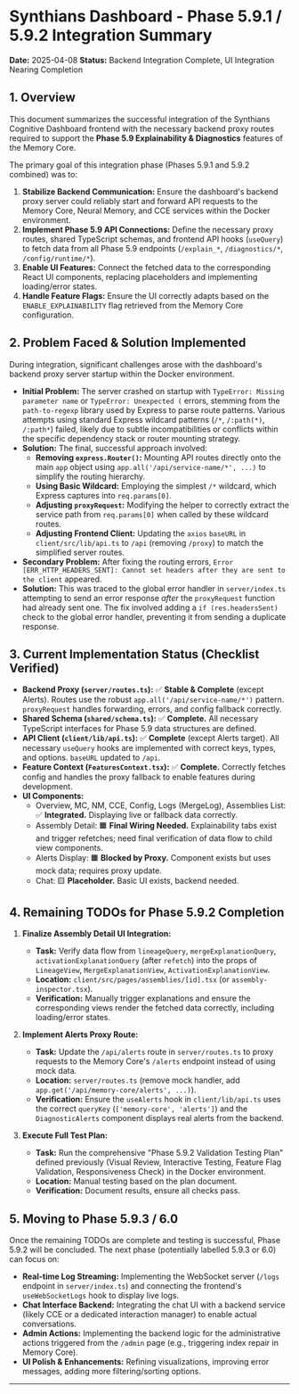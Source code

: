 # Synthians Dashboard - Phase 5.9.1 / 5.9.2 Integration Summary

**Date:** 2025-04-08
**Status:** Backend Integration Complete, UI Integration Nearing Completion

## 1. Overview

This document summarizes the successful integration of the Synthians Cognitive Dashboard frontend with the necessary backend proxy routes required to support the **Phase 5.9 Explainability & Diagnostics** features of the Memory Core.

The primary goal of this integration phase (Phases 5.9.1 and 5.9.2 combined) was to:

1.  **Stabilize Backend Communication:** Ensure the dashboard's backend proxy server could reliably start and forward API requests to the Memory Core, Neural Memory, and CCE services within the Docker environment.
2.  **Implement Phase 5.9 API Connections:** Define the necessary proxy routes, shared TypeScript schemas, and frontend API hooks (`useQuery`) to fetch data from all Phase 5.9 endpoints (`/explain_*`, `/diagnostics/*`, `/config/runtime/*`).
3.  **Enable UI Features:** Connect the fetched data to the corresponding React UI components, replacing placeholders and implementing loading/error states.
4.  **Handle Feature Flags:** Ensure the UI correctly adapts based on the `ENABLE_EXPLAINABILITY` flag retrieved from the Memory Core configuration.

## 2. Problem Faced & Solution Implemented

During integration, significant challenges arose with the dashboard's backend proxy server startup within the Docker environment.

*   **Initial Problem:** The server crashed on startup with `TypeError: Missing parameter name` or `TypeError: Unexpected (` errors, stemming from the `path-to-regexp` library used by Express to parse route patterns. Various attempts using standard Express wildcard patterns (`/*`, `/:path(*)`, `/:path*`) failed, likely due to subtle incompatibilities or conflicts within the specific dependency stack or router mounting strategy.
*   **Solution:** The final, successful approach involved:
    *   **Removing `express.Router()`:** Mounting API routes directly onto the main `app` object using `app.all('/api/service-name/*', ...)` to simplify the routing hierarchy.
    *   **Using Basic Wildcard:** Employing the simplest `/*` wildcard, which Express captures into `req.params[0]`.
    *   **Adjusting `proxyRequest`:** Modifying the helper to correctly extract the service path from `req.params[0]` when called by these wildcard routes.
    *   **Adjusting Frontend Client:** Updating the `axios` `baseURL` in `client/src/lib/api.ts` to `/api` (removing `/proxy`) to match the simplified server routes.
*   **Secondary Problem:** After fixing the routing errors, `Error [ERR_HTTP_HEADERS_SENT]: Cannot set headers after they are sent to the client` appeared.
*   **Solution:** This was traced to the global error handler in `server/index.ts` attempting to send an error response *after* the `proxyRequest` function had already sent one. The fix involved adding a `if (res.headersSent)` check to the global error handler, preventing it from sending a duplicate response.

## 3. Current Implementation Status (Checklist Verified)

*   **Backend Proxy (`server/routes.ts`):** ✅ **Stable & Complete** (except Alerts). Routes use the robust `app.all('/api/service-name/*')` pattern. `proxyRequest` handles forwarding, errors, and config fallback correctly.
*   **Shared Schema (`shared/schema.ts`):** ✅ **Complete.** All necessary TypeScript interfaces for Phase 5.9 data structures are defined.
*   **API Client (`client/lib/api.ts`):** ✅ **Complete** (except Alerts target). All necessary `useQuery` hooks are implemented with correct keys, types, and options. `baseURL` updated to `/api`.
*   **Feature Context (`FeaturesContext.tsx`):** ✅ **Complete.** Correctly fetches config and handles the proxy fallback to enable features during development.
*   **UI Components:**
    *   Overview, MC, NM, CCE, Config, Logs (MergeLog), Assemblies List: ✅ **Integrated.** Displaying live or fallback data correctly.
    *   Assembly Detail: 🟧 **Final Wiring Needed.** Explainability tabs exist and trigger refetches; need final verification of data flow to child view components.
    *   Alerts Display: 🟧 **Blocked by Proxy.** Component exists but uses mock data; requires proxy update.
    *   Chat: 🟨 **Placeholder.** Basic UI exists, backend needed.

## 4. Remaining TODOs for Phase 5.9.2 Completion

1.  **Finalize Assembly Detail UI Integration:**
    *   **Task:** Verify data flow from `lineageQuery`, `mergeExplanationQuery`, `activationExplanationQuery` (after `refetch`) into the props of `LineageView`, `MergeExplanationView`, `ActivationExplanationView`.
    *   **Location:** `client/src/pages/assemblies/[id].tsx` (or `assembly-inspector.tsx`).
    *   **Verification:** Manually trigger explanations and ensure the corresponding views render the fetched data correctly, including loading/error states.

2.  **Implement Alerts Proxy Route:**
    *   **Task:** Update the `/api/alerts` route in `server/routes.ts` to proxy requests to the Memory Core's `/alerts` endpoint instead of using mock data.
    *   **Location:** `server/routes.ts` (remove mock handler, add `app.get('/api/memory-core/alerts', ...)`).
    *   **Verification:** Ensure the `useAlerts` hook in `client/lib/api.ts` uses the correct `queryKey` (`['memory-core', 'alerts']`) and the `DiagnosticAlerts` component displays real alerts from the backend.

3.  **Execute Full Test Plan:**
    *   **Task:** Run the comprehensive "Phase 5.9.2 Validation Testing Plan" defined previously (Visual Review, Interactive Testing, Feature Flag Validation, Responsiveness Check) in the Docker environment.
    *   **Location:** Manual testing based on the plan document.
    *   **Verification:** Document results, ensure all checks pass.

## 5. Moving to Phase 5.9.3 / 6.0

Once the remaining TODOs are complete and testing is successful, Phase 5.9.2 will be concluded. The next phase (potentially labelled 5.9.3 or 6.0) can focus on:

*   **Real-time Log Streaming:** Implementing the WebSocket server (`/logs` endpoint in `server/index.ts`) and connecting the frontend's `useWebSocketLogs` hook to display live logs.
*   **Chat Interface Backend:** Integrating the chat UI with a backend service (likely CCE or a dedicated interaction manager) to enable actual conversations.
*   **Admin Actions:** Implementing the backend logic for the administrative actions triggered from the `/admin` page (e.g., triggering index repair in Memory Core).
*   **UI Polish & Enhancements:** Refining visualizations, improving error messages, adding more filtering/sorting options.

---
